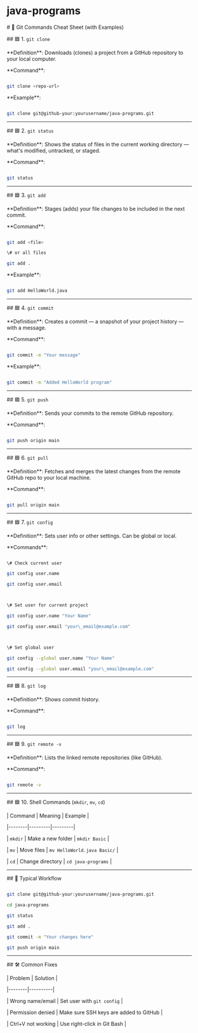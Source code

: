 # java-programs





\# 📘 Git Commands Cheat Sheet (with Examples)



\## 🟦 1. `git clone`

\*\*Definition\*\*: Downloads (clones) a project from a GitHub repository to your local computer.



\*\*Command\*\*:

```bash

git clone <repo-url>

```



\*\*Example\*\*:

```bash

git clone git@github-your:yourusername/java-programs.git

```



---



\## 🟦 2. `git status`

\*\*Definition\*\*: Shows the status of files in the current working directory — what's modified, untracked, or staged.



\*\*Command\*\*:

```bash

git status

```



---



\## 🟦 3. `git add`

\*\*Definition\*\*: Stages (adds) your file changes to be included in the next commit.



\*\*Command\*\*:

```bash

git add <file>

\# or all files

git add .

```



\*\*Example\*\*:

```bash

git add HelloWorld.java

```



---



\## 🟦 4. `git commit`

\*\*Definition\*\*: Creates a commit — a snapshot of your project history — with a message.



\*\*Command\*\*:

```bash

git commit -m "Your message"

```



\*\*Example\*\*:

```bash

git commit -m "Added HelloWorld program"

```



---



\## 🟦 5. `git push`

\*\*Definition\*\*: Sends your commits to the remote GitHub repository.



\*\*Command\*\*:

```bash

git push origin main

```



---



\## 🟦 6. `git pull`

\*\*Definition\*\*: Fetches and merges the latest changes from the remote GitHub repo to your local machine.



\*\*Command\*\*:

```bash

git pull origin main

```



---



\## 🟦 7. `git config`

\*\*Definition\*\*: Sets user info or other settings. Can be global or local.



\*\*Commands\*\*:

```bash

\# Check current user

git config user.name

git config user.email



\# Set user for current project

git config user.name "Your Name"

git config user.email "your\_email@example.com"



\# Set global user

git config --global user.name "Your Name"

git config --global user.email "your\_email@example.com"

```



---



\## 🟦 8. `git log`

\*\*Definition\*\*: Shows commit history.



\*\*Command\*\*:

```bash

git log

```



---



\## 🟦 9. `git remote -v`

\*\*Definition\*\*: Lists the linked remote repositories (like GitHub).



\*\*Command\*\*:

```bash

git remote -v

```



---



\## 🟦 10. Shell Commands (`mkdir`, `mv`, `cd`)

| Command | Meaning | Example |

|--------|---------|---------|

| `mkdir` | Make a new folder | `mkdir Basic` |

| `mv` | Move files | `mv HelloWorld.java Basic/` |

| `cd` | Change directory | `cd java-programs` |



---



\## 🔰 Typical Workflow

```bash

git clone git@github-your:yourusername/java-programs.git

cd java-programs

git status

git add .

git commit -m "Your changes here"

git push origin main

```



---



\## 🛠 Common Fixes

| Problem | Solution |

|--------|----------|

| Wrong name/email | Set user with `git config` |

| Permission denied | Make sure SSH keys are added to GitHub |

| Ctrl+V not working | Use right-click in Git Bash |





